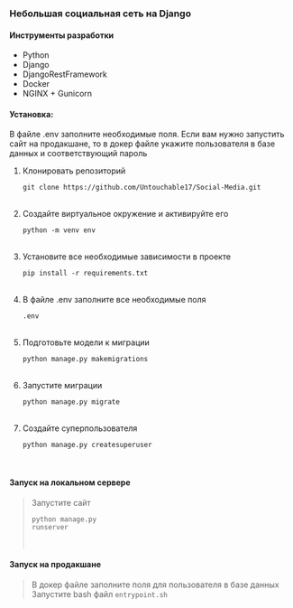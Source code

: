 
### Небольшая социальная сеть на Django

#### Инструменты разработки

<ul>
    <li>Python</li>
    <li>Django</li>
    <li>DjangoRestFramework</li>
    <li>Docker</li>
    <li>NGINX + Gunicorn</li>
</ul>

#### Установка:

В файле .env заполните необходимые поля. Если вам нужно запустить сайт на продакшане, то в докер файле укажите пользователя в базе данных и соответствующий пароль

<ol>
    <li>Клонировать репозиторий<pre><code>git clone https://github.com/Untouchable17/Social-Media.git</code></pre><br></li>
    <li>Создайте виртуальное окружение и активируйте его<pre><code>python -m venv env</code></pre><br></li>
    <li>Установите все необходимые зависимости в проекте<pre><code>pip install -r requirements.txt</code></pre><br></li>
    <li>В файле .env заполните все необходимые поля<pre><code>.env</code></pre><br></li>
    <li>Подготовьте модели к миграции<pre><code>python manage.py makemigrations</code></pre><br>
    <li>Запустите миграции<pre><code>python manage.py migrate</code></pre><br>
    <li>Создайте суперпользователя<pre><code>python manage.py createsuperuser</code></pre><br>
</ol>

#### Запуск на локальном сервере

> Запустите сайт<pre><code>python manage.py runserver</code></pre><br></li>

#### Запуск на продакшане

> В докер файле заполните поля для пользователя в базе данных
> Запустите bash файл `entrypoint.sh`


